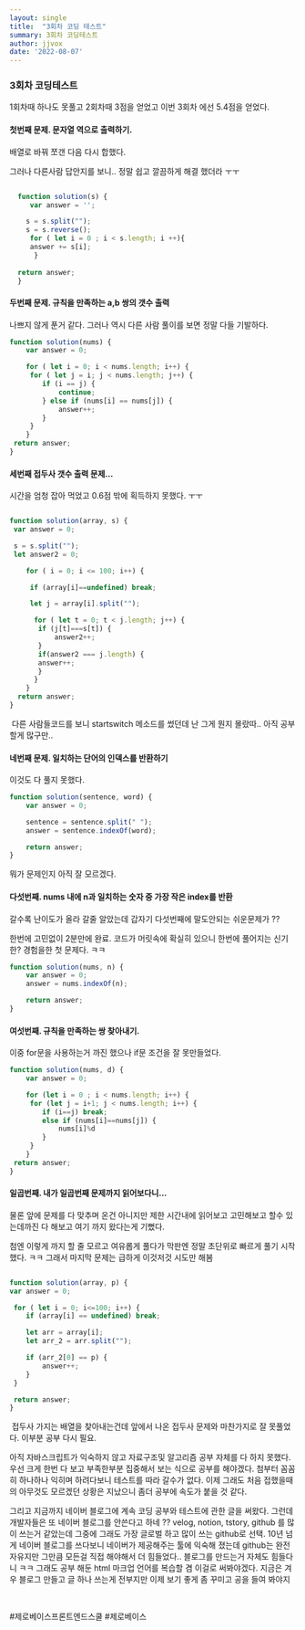 ```yaml
---
layout: single
title:  "3회차 코딩 테스트"
summary: 3회차 코딩테스트
author: jjvox
date: '2022-08-07'
---
```


<h3> 3회차 코딩테스트 </h3>

 <div>
 <p> 1회차때 하나도 못풀고 2회차때 3점을 얻었고 이번 3회차 에선 5.4점을 얻었다. </p>
 </div>

 <h4> 첫번째 문제. 문자열 역으로 출력하기. </h4>
 <p> 배열로 바꿔 쪼갠 다음 다시 합했다. </p>
 <p> 그러나 다른사람 답안지를 보니.. 정말 쉽고 깔끔하게 해결 했더라 ㅜㅜ </p>


```Javascript

  function solution(s) {
     var answer = '';   

    s = s.split("");
    s = s.reverse();
     for ( let i = 0 ; i < s.length; i ++){
     answer += s[i];
	  }
    
  return answer;
  }
```



  <div>
  <h4> 두번째 문제. 규칙을 만족하는 a,b 쌍의 갯수 출력 </h4>
    <p> 나쁘지 않게 푼거 같다. 그러나 역시 다른 사람 풀이를 보면 정말 다들 기발하다. </p>

   

```javascript
function solution(nums) {
    var answer = 0;

	for ( let i = 0; i < nums.length; i++) {
   	 for ( let j = i; j < nums.length; j++) {
        if (i == j) {
            continue;
        } else if (nums[i] == nums[j]) {
            answer++;
        } 
     }
	}
 return answer;
}
```


  <div>
      <h4> 세번째 접두사 갯수 출력 문제... </h4>
       <p>시간을 엄청 잡아 먹었고 0.6점 밖에 획득하지 못했다. ㅜㅜ </p>
   


```javascript

function solution(array, s) {
 var answer = 0;

 s = s.split("");
 let answer2 = 0;

	for ( i = 0; i <= 100; i++) {

   	 if (array[i]==undefined) break;

   	 let j = array[i].split("");

  	  for ( let t = 0; t < j.length; j++) {
       if (j[t]===s[t]) {
           answer2++;
       }     
       if(answer2 === j.length) {
       answer++;
       }
   	  }         
    }
  return answer;
}
```
​    다른 사람들코드를 보니 startswitch 메소드를 썼던데 난 그게 뭔지 몰랐따.. 아직 공부할게 많구만..
​    



  <div>
  <h4> 네번째 문제. 일치하는 단어의 인덱스를 반환하기 </h4>
  <p> 이것도 다 풀지 못했다. </p>

  


```javascript
function solution(sentence, word) {
    var answer = 0;

	sentence = sentence.split(" ");
	answer = sentence.indexOf(word);

	return answer;
}
```
  

  뭐가 문제인지 아직 잘 모르겠다.





  <div>
    <h4> 다섯번째. nums 내에 n과 일치하는 숫자 중 가장 작은 index를 반환</h4>
    <p> 갈수록 난이도가 올라 갈줄 알았는데 갑자기 다섯번째에 말도안되는 쉬운문제가 ?? </p>
    <p> 한번에 고민없이 2분만에 완료. 코드가 머릿속에 확실히 있으니 한번에 풀어지는 신기한? 경험을한 첫 문제다. ㅋㅋ </p>



```javascript
function solution(nums, n) {
    var answer = 0;
	answer = nums.indexOf(n);

	return answer;
}
```

  

  <div>
  <h4> 여섯번째. 규칙을 만족하는 쌍 찾아내기. </h4>
  <p> 이중 for문을 사용하는거 까진 했으나 if문 조건을 잘 못만들었다. </p>




```javascript
function solution(nums, d) {
    var answer = 0;

	for (let i = 0 ; i < nums.length; i++) {
   	 for (let j = i+1; j < nums.length; i++) {
        if (i==j) break;
        else if (nums[i]==nums[j]) {
            nums[i]%d 
      	}
   	 }
	}
 return answer;
}
```



  <div>
    <h4> 일곱번째. 내가 일곱번째 문제까지 읽어보다니... </h4>
    <p> 물론 앞에 문제를 다 맞추며 온건 아니지만 제한 시간내에 읽어보고 고민해보고 할수 있는데까진 다 해보고 여기 까지 왔다는게 기뻤다. </p>
    <p> 첨엔 이렇게 까지 할 줄 모르고 여유롭게 풀다가 막판엔 정말 초단위로 빠르게 풀기 시작 했다. ㅋㅋ 그래서 마지막 문제는 급하게 이것저것 시도만 해봄 </p>


```javascript

function solution(array, p) {
var answer = 0;

 for ( let i = 0; i<=100; i++) {
    if (array[i] == undefined) break;

    let arr = array[i];
    let arr_2 = arr.split("");

    if (arr_2[0] == p) {
        answer++;
    }
 }

 return answer;
}
```

​    접두사 가지는 배열을 찾아내는건데 앞에서 나온 접두사 문제와 마찬가지로 잘 못풀었다. 이부분 공부 다시 필요.





  <div>
    <p>
      아직 자바스크립트가 익숙하지 않고 자료구조및 알고리즘 공부 자체를 다 하지 못했다. 
    우선 크게 한번 다 보고 부족한부분 집중해서 보는 식으로 공부를 해야겠다. 첨부터 꼼꼼히 하나하나 익히며 하려다보니 테스트를 따라 갈수가 없다.
    이제 그래도 처음 접했을때의 아무것도 모르겠던 상황은 지났으니 좀더 공부에 속도가 붙을 것 같다.
  </p>
  <p>
    그리고 지금까지 네이버 블로그에 계속 코딩 공부와 테스트에 관한 글을 써왔다. 그런데 개발자들은 또 네이버 블로그를 안쓴다고 하네 ?? 
    velog, notion, tstory, github 를 많이 쓰는거 같았는데 그중에 그래도 가장 글로벌 하고 많이 쓰는 github로 선택. 
    10년 넘게 네이버 블로그를 쓰다보니 네이버가 제공해주는 툴에 익숙해 졌는데 github는 완전 자유지만 그만큼 모든걸 직접 해야해서 더 힘들었다..
    블로그를 만드는거 자체도 힘들다니 ㅋㅋ 그래도 공부 해둔 html 마크업 언어를 복습할 겸 이걸로 써봐야겠다.
    지금은 겨우 블로그 만들고 글 하나 쓰는게 전부지만 이제 보기 좋게 좀 꾸미고 공을 들여 봐야지 
  </p>
  </div>

​    

#제로베이스프론트엔드스쿨 #제로베이스

